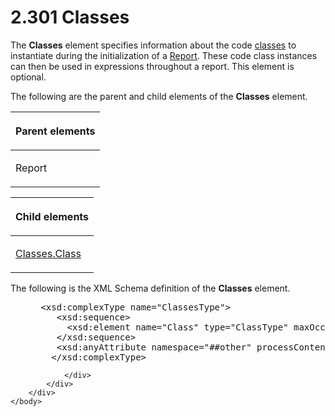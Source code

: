 <html dir="LTR" xmlns:mshelp="http://msdn.microsoft.com/mshelp" xmlns:ddue="http://ddue.schemas.microsoft.com/authoring/2003/5" xmlns:xlink="http://www.w3.org/1999/xlink" xmlns:tool="http://www.microsoft.com/tooltip">
    <head>
        <meta http-equiv="Content-Type" content="text/html; CHARSET=utf-8"></meta>
        <meta name="save" content="history"></meta>
        <title>2.301 Classes</title>
        <xml>
            <mshelp:toctitle title="2.301 Classes"></mshelp:toctitle>
            <mshelp:rltitle title="[MS-RDL]: Classes"></mshelp:rltitle>
            <mshelp:keyword index="A" term="14a8458c-e64b-44d1-b896-d1bad4f102ff"></mshelp:keyword>
            <mshelp:attr name="DCSext.ContentType" value="open specification"></mshelp:attr>
            <mshelp:attr name="AssetID" value="14a8458c-e64b-44d1-b896-d1bad4f102ff"></mshelp:attr>
            <mshelp:attr name="TopicType" value="kbRef"></mshelp:attr>
            <mshelp:attr name="DCSext.Title" value="[MS-RDL]: Classes" />
        </xml>
    </head>
    <body>
        <div id="header">
            <h1 class="heading">2.301 Classes</h1>
        </div>
        <div id="mainSection">
            <div id="mainBody">
                <div id="allHistory" class="saveHistory"></div>
                <div id="sectionSection0" class="section" name="collapseableSection">
                    

<p>The <b>Classes</b> element specifies information about the
code <a href="b2482b3f-74ab-4ca8-a9e5-c07955011743.htm#gt_18393bbe-0c06-42b7-890d-b94a9a40b6e0">classes</a> to
instantiate during the initialization of a <a href="6bbaafec-020b-406c-b4e7-5e4318b616cb.htm">Report</a>. These code class
instances can then be used in expressions throughout a report. This element is
optional.</p>

<p>The following are the parent and child elements of the <b>Classes</b>
element. </p>

<table>
 <thead>
  <tr>
   <th>
   <p>Parent elements</p>
   </th>
  </tr>
 </thead>
 <tr>
  <td>
  <p>Report</p>
  </td>
 </tr>
</table>

<p> </p>

<table>
 <thead>
  <tr>
   <th>
   <p>Child elements</p>
   </th>
  </tr>
 </thead>
 <tr>
  <td>
  <p><a href="b81f4daf-e635-4d60-a914-4e8168dfecf0.htm">Classes.Class</a></p>
  </td>
 </tr>
</table>

<p>The following is the XML Schema definition of the <b>Classes</b>
element.</p>

<dl>
<dd>
<div><pre> &lt;xsd:complexType name=&quot;ClassesType&quot;&gt;
    &lt;xsd:sequence&gt;
      &lt;xsd:element name=&quot;Class&quot; type=&quot;ClassType&quot; maxOccurs=&quot;unbounded&quot; /&gt;
    &lt;/xsd:sequence&gt;
    &lt;xsd:anyAttribute namespace=&quot;##other&quot; processContents=&quot;skip&quot; /&gt;
   &lt;/xsd:complexType&gt;
</pre></div>
</dd></dl>


                </div>
            </div>
        </div>
    </body>
</html>